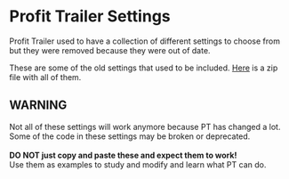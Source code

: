 # Profit Trailer Settings

Profit Trailer used to have a collection of different settings to choose from but they were removed because they were out of date.

These are some of the old settings that used to be included.  [Here](https://github.com/PTdude/Profit-Trailer-Settings/releases/tag/1) is a zip file with all of them.

## **WARNING**<br>
Not all of these settings will work anymore because PT has changed a lot.  Some of the code in these settings may be broken or deprecated.<br><br>
**DO NOT just copy and paste these and expect them to work!**  
Use them as examples to study and modify and learn what PT can do.


